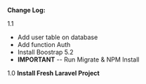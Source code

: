 **Change Log:**

1.1 
- Add user table on database
- Add function Auth
- Install Boostrap 5.2
- **IMPORTANT**
-- Run Migrate & NPM Install
  
1.0 **Install Fresh Laravel Project**
